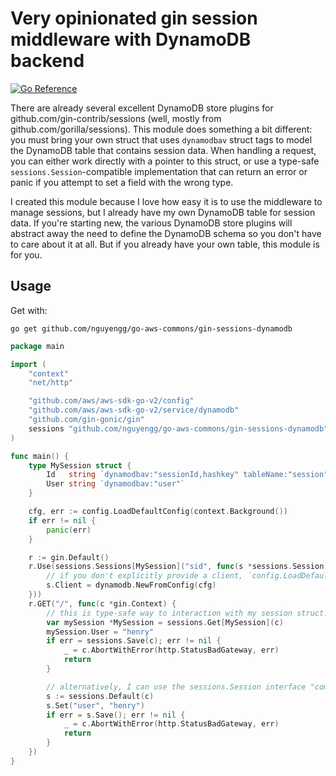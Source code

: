 # Very opinionated gin session middleware with DynamoDB backend

[![Go Reference](https://pkg.go.dev/badge/github.com/nguyengg/go-aws-commons/gin-sessions-dynamodb.svg)](https://pkg.go.dev/github.com/nguyengg/go-aws-commons/gin-sessions-dynamodb)

There are already several excellent DynamoDB store plugins for github.com/gin-contrib/sessions (well, mostly from
github.com/gorilla/sessions). This module does something a bit different: you must bring your own struct that uses
`dynamodbav` struct tags to model the DynamoDB table that contains session data. When handling a request, you can either
work directly with a pointer to this struct, or use a type-safe `sessions.Session`-compatible implementation that can
return an error or panic if you attempt to set a field with the wrong type.

I created this module because I love how easy it is to use the middleware to manage sessions, but I already have my own
DynamoDB table for session data. If you're starting new, the various DynamoDB store plugins will abstract away the need
to define the DynamoDB schema so you don't have to care about it at all. But if you already have your own table, this
module is for you.

## Usage

Get with:

```shell
go get github.com/nguyengg/go-aws-commons/gin-sessions-dynamodb
```

```go
package main

import (
	"context"
	"net/http"

	"github.com/aws/aws-sdk-go-v2/config"
	"github.com/aws/aws-sdk-go-v2/service/dynamodb"
	"github.com/gin-gonic/gin"
	sessions "github.com/nguyengg/go-aws-commons/gin-sessions-dynamodb"
)

func main() {
	type MySession struct {
		Id   string `dynamodbav:"sessionId,hashkey" tableName:"session"`
		User string `dynamodbav:"user"`
	}

	cfg, err := config.LoadDefaultConfig(context.Background())
	if err != nil {
		panic(err)
	}

	r := gin.Default()
	r.Use(sessions.Sessions[MySession]("sid", func(s *sessions.Session) {
		// if you don't explicitly provide a client, `config.LoadDefaultConfig` is used similar to this example.
		s.Client = dynamodb.NewFromConfig(cfg)
	}))
	r.GET("/", func(c *gin.Context) {
		// this is type-safe way to interaction with my session struct.
		var mySession *MySession = sessions.Get[MySession](c)
		mySession.User = "henry"
		if err = sessions.Save(c); err != nil {
			_ = c.AbortWithError(http.StatusBadGateway, err)
			return
		}

		// alternatively, I can use the sessions.Session interface "compatible" with gin and gorilla.
		s := sessions.Default(c)
		s.Set("user", "henry")
		if err = s.Save(); err != nil {
			_ = c.AbortWithError(http.StatusBadGateway, err)
			return
		}
	})
}

```
